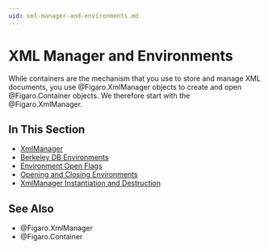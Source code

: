 ```yaml
---
uid: xml-manager-and-environments.md
---
```


# XML Manager and Environments

While containers are the mechanism that you use to store and manage XML documents, you use @Figaro.XmlManager objects to create and open @Figaro.Container objects. We therefore start with the @Figaro.XmlManager.

## In This Section

* [XmlManager](xref:xmlmanager.md)
* [Berkeley DB Environments](xref:berkeley-db-environments.md)
* [Environment Open Flags](xref:environment-open-flags.md)
* [Opening and Closing Environments](xref:opening-and-closing-environments.md)
* [XmlManager Instantiation and Destruction](xref:xmlmanager-instantiation-and-destruction.md)



## See Also

* @Figaro.XmlManager
* @Figaro.Container